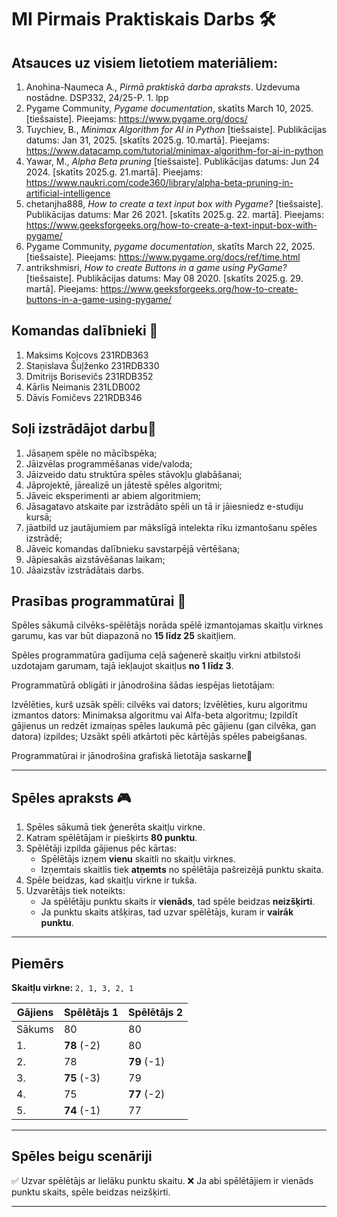 # MI Pirmais Praktiskais Darbs 🛠️
## Atsauces uz visiem lietotiem materiāliem:

1. Anohina-Naumeca A., *Pirmā praktiskā darba apraksts*. Uzdevuma nostādne. DSP332, 24/25-P. 1. lpp
2. Pygame Community, *Pygame documentation*, skatīts March 10, 2025. [tiešsaiste]. Pieejams: https://www.pygame.org/docs/
3. Tuychiev, B., *Minimax Algorithm for AI in Python* [tiešsaiste]. Publikācijas datums: Jan 31, 2025. [skatīts 2025.g. 10.martā]. Pieejams: https://www.datacamp.com/tutorial/minimax-algorithm-for-ai-in-python
4. Yawar, M., *Alpha Beta pruning* [tiešsaiste]. Publikācijas datums: Jun 24 2024. [skatīts 2025.g. 21.martā]. Pieejams: https://www.naukri.com/code360/library/alpha-beta-pruning-in-artificial-intelligence
5. chetanjha888, *How to create a text input box with Pygame?* [tiešsaiste]. Publikācijas datums: Mar 26 2021. [skatīts 2025.g. 22. martā]. Pieejams: https://www.geeksforgeeks.org/how-to-create-a-text-input-box-with-pygame/
6. Pygame Community, *pygame documentation*, skatīts March 22, 2025. [tiešsaiste]. Pieejams: https://www.pygame.org/docs/ref/time.html
7. antrikshmisri, *How to create Buttons in a game using PyGame?* [tiešsaiste]. Publikācijas datums: May 08 2020. [skatīts 2025.g. 29. martā]. Pieejams: https://www.geeksforgeeks.org/how-to-create-buttons-in-a-game-using-pygame/

## Komandas dalībnieki 👤

1. Maksims Koļcovs 231RDB363
2. Staņislava Šuļženko 231RDB330
3. Dmitrijs Borisevičs 231RDB352
4. Kārlis Neimanis 231LDB002
5. Dāvis Fomičevs 221RDB346

## Soļi izstrādājot darbu📌

1. Jāsaņem spēle no mācībspēka;
2. Jāizvēlas programmēšanas vide/valoda;
3. Jāizveido datu struktūra spēles stāvokļu glabāšanai;
4. Jāprojektē, jārealizē un jātestē spēles algoritmi;
5. Jāveic eksperimenti ar abiem algoritmiem;
6. Jāsagatavo atskaite par izstrādāto spēli un tā ir jāiesniedz e-studiju kursā;
7. jāatbild uz jautājumiem par mākslīgā intelekta rīku izmantošanu spēles izstrādē;
8. Jāveic komandas dalībnieku savstarpējā vērtēšana;
9. Jāpiesakās aizstāvēšanas laikam;
10. Jāaizstāv izstrādātais darbs.



## Prasības programmatūrai 🎯

Spēles sākumā cilvēks-spēlētājs norāda spēlē izmantojamas skaitļu virknes garumu, kas var būt diapazonā no **15 līdz 25** skaitļiem.

Spēles programmatūra gadījuma ceļā saģenerē skaitļu virkni atbilstoši uzdotajam garumam, tajā iekļaujot skaitļus **no 1 līdz 3**.

Programmatūrā obligāti ir jānodrošina šādas iespējas lietotājam: 

Izvēlēties, kurš uzsāk spēli: cilvēks vai dators;
Izvēlēties, kuru algoritmu izmantos dators: Minimaksa algoritmu vai Alfa-beta algoritmu;
Izpildīt gājienus un redzēt izmaiņas spēles laukumā pēc gājienu (gan cilvēka, gan datora) izpildes;
Uzsākt spēli atkārtoti pēc kārtējās spēles pabeigšanas.

Programmatūrai ir jānodrošina grafiskā lietotāja saskarne🧩

---

## Spēles apraksts 🎮

1. Spēles sākumā tiek ģenerēta skaitļu virkne.
2. Katram spēlētājam ir piešķirts **80 punktu**.
3. Spēlētāji izpilda gājienus pēc kārtas:
   - Spēlētājs izņem **vienu** skaitli no skaitļu virknes.
   - Izņemtais skaitlis tiek **atņemts** no spēlētāja pašreizējā punktu skaita.
4. Spēle beidzas, kad skaitļu virkne ir tukša.
5. Uzvarētājs tiek noteikts:
   - Ja spēlētāju punktu skaits ir **vienāds**, tad spēle beidzas **neizšķirti**.
   - Ja punktu skaits atšķiras, tad uzvar spēlētājs, kuram ir **vairāk punktu**.

---

## Piemērs

**Skaitļu virkne:** `2, 1, 3, 2, 1`

| Gājiens | Spēlētājs 1 | Spēlētājs 2 |
| ------- | ----------- | ----------- |
| Sākums  | 80          | 80          |
| 1.      | **78** (-2) | 80          |
| 2.      | 78          | **79** (-1) |
| 3.      | **75** (-3) | 79          |
| 4.      | 75          | **77** (-2) |
| 5.      | **74** (-1) | 77          |

---

## Spēles beigu scenāriji

✅ Uzvar spēlētājs ar lielāku punktu skaitu.
❌ Ja abi spēlētājiem ir vienāds punktu skaits, spēle beidzas neizšķirti.

---


